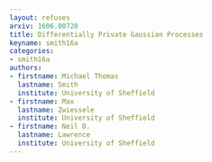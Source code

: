 ```yaml
---
layout: refuses
arxiv: 1606.00720
title: Differentially Private Gaussian Processes
keyname: smith16a
categories:
- smith16a
authors:
- firstname: Michael Thomas
  lastname: Smith
  institute: University of Sheffield
- firstname: Max
  lastname: Zwiessele
  institute: University of Sheffield
- firstname: Neil D.
  lastname: Lawrence
  institute: University of Sheffield
---
```

